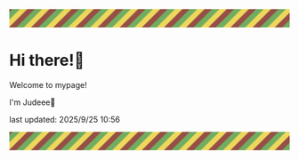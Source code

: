 <!-- Header image -->
<img src="./pokemon/pokemon_25.png" width="1000">

# Hi there!👋

Welcome to mypage!

I'm Judeee🐷

last updated: 2025/9/25 10:56

<!-- Footer image -->
<img src="./pokemon/pokemon_25.png" width="1000">
